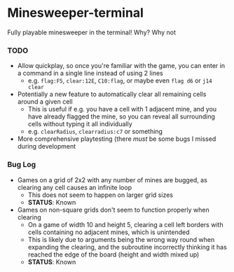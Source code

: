 # Minesweeper-terminal
Fully playable minesweeper in the terminal!
Why? Why not

### TODO
- Allow quickplay, so once you're familiar with the game, you can enter in a command in a single line instead of using 2 lines
  - e.g. `flag:F5`, `clear:12E`, `C10:flag`, or maybe even `flag d6` or `j14 clear`
- Potentially a new feature to automatically clear all remaining cells around a given cell
  - This is useful if e.g. you have a cell with 1 adjacent mine, and you have already flagged the mine, so you can reveal all surrounding cells without typing it all individually
  - e.g. `clearRadius`, `clearradius:c7` or something    
- More comprehensive playtesting (there *must* be some bugs I missed during development

### Bug Log
- Games on a grid of 2x2 with any number of mines are bugged, as clearing any cell causes an infinite loop
  - This does not seem to happen on larger grid sizes 
  - **STATUS**: Known
- Games on non-square grids don't seem to function properly when clearing
  - On a game of width 10 and height 5, clearing a cell left borders with cells containing no adjacent mines, which is unintended
  - This is likely due to arguments being the wrong way round when expanding the clearing, and the subroutine incorrectly thinking it has reached the edge of the board (height and width mixed up)
  - **STATUS**: Known
